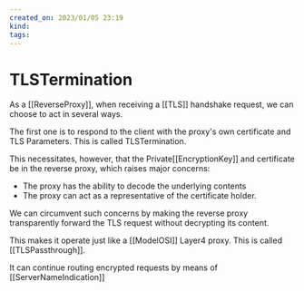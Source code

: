 ```yaml
---
created_on: 2023/01/05 23:19
kind:
tags:
---
```


# TLSTermination

As a [[ReverseProxy]], when receiving a [[TLS]] handshake request, we can choose to act in several ways.

The first one is to respond to the client with the proxy's own certificate and TLS Parameters. This is called TLSTermination.

This necessitates, however, that the Private[[EncryptionKey]] and certificate be in the reverse proxy, which raises major concerns:

- The proxy has the ability to decode the underlying contents
- The proxy can act as a representative of the certificate holder.

We can circumvent such concerns by making the reverse proxy transparently forward the TLS request without decrypting its content.

This makes it operate just like a [[ModelOSI]] Layer4 proxy. This is called [[TLSPassthrough]].

It can continue routing encrypted requests by means of [[ServerNameIndication]]
